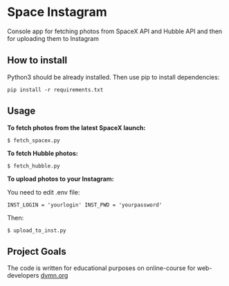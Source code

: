 # Space Instagram

Console app for fetching photos from SpaceX API and Hubble API and then for uploading them to Instagram

## **How to install**

Python3 should be already installed. Then use pip to install dependencies:

`pip install -r requirements.txt`


## Usage



 **To fetch photos from the latest SpaceX launch:**
 
`$ fetch_spacex.py`
 
 **To fetch Hubble photos:**
 
`$ fetch_hubble.py`

**To upload photos to your Instagram:**

You need to edit .env file: 

`INST_LOGIN = 'yourlogin'
INST_PWD = 'yourpassword'`

Then:

`$ upload_to_inst.py`

## Project Goals

The code is written for educational purposes on online-course for web-developers [dvmn.org](https://dvmn.org/)
